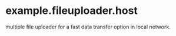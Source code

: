 # example.fileuploader.host
multiple file uploader for a fast data transfer option in local network.
